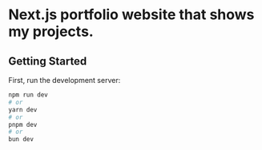 # Next.js portfolio website that shows my projects.

## Getting Started

First, run the development server:

```bash
npm run dev
# or
yarn dev
# or
pnpm dev
# or
bun dev
```

